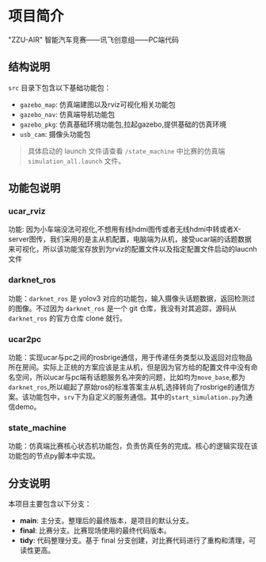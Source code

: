 # 项目简介
"ZZU-AIR" 智能汽车竞赛——讯飞创意组——PC端代码

## 结构说明
`src` 目录下包含以下基础功能包：

- `gazebo_map`: 仿真端建图以及rviz可视化相关功能包
- `gazebo_nav`: 仿真端导航功能包
- `gazebo_pkg`: 仿真基础环境功能包,拉起gazebo,提供基础的仿真环境
- `usb_cam`: 摄像头功能包

> 具体启动的 launch 文件请查看 `/state_machine` 中比赛的仿真端 `simulation_all.launch` 文件。

## 功能包说明

### ucar_rviz
功能: 因为小车端没法可视化,不想用有线hdmi图传或者无线hdmi中转或者X-server图传，我们采用的是主从机配置，电脑端为从机，接受ucar端的话题数据来可视化，所以该功能宝存放到为rviz的配置文件以及指定配置文件启动的laucnh文件

### darknet_ros
功能：`darknet_ros` 是 yolov3 对应的功能包，输入摄像头话题数据，返回检测过的图像。不过因为 `darknet_ros` 是一个 git 仓库，我没有对其追踪，源码从 `darknet_ros` 的官方仓库 clone 就行。

### ucar2pc
功能：实现ucar与pc之间的rosbrige通信，用于传递任务类型以及返回对应物品所在房间。实际上正统的方案应该是主从机，但是因为官方给的配置文件中没有命名空间，所以ucar与pc端有话题服务名冲突的问题，比如均为`move_base`,都为`darknet_ros`,所以崛起了原始ros的标准答案主从机,选择转向了rosbrige的通信方案。该功能包中，`srv`下为自定义的服务通信。其中的`start_simulation.py`为通信demo。

### state_machine
功能：仿真端比赛核心状态机功能包，负责仿真任务的完成。核心的逻辑实现在该功能包的节点py脚本中实现。

## 分支说明
本项目主要包含以下分支：

- **main**: 主分支。整理后的最终版本，是项目的默认分支。
- **final**: 比赛分支。比赛现场使用的最终代码版本。
- **tidy**: 代码整理分支。基于 final 分支创建，对比赛代码进行了重构和清理，可读性更高。
